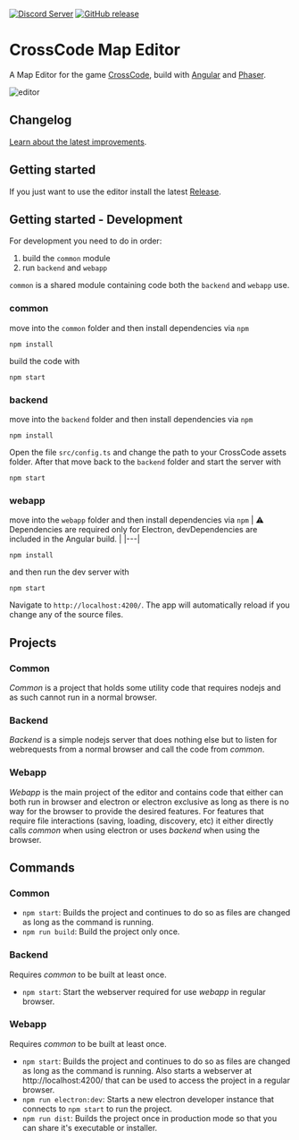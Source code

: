 [![Discord Server](https://img.shields.io/discord/382339402338402315.svg?label=Discord%20Server)](https://discord.gg/TFs6n5v)
[![GitHub release](https://img.shields.io/github/release/CCDirectLink/crosscode-map-editor.svg)](https://GitHub.com/CCDirectLink/crosscode-map-editor/releases/)

# CrossCode Map Editor


A Map Editor for the game [CrossCode](http://www.cross-code.com/en/home), build with [Angular](https://angular.io/) and [Phaser](https://phaser.io/).

![editor](https://user-images.githubusercontent.com/9483499/94266096-eb0df280-ff39-11ea-907c-7b6a40c983cb.png)

## Changelog
[Learn about the latest improvements](CHANGELOG.md).

## Getting started
If you just want to use the editor install the latest [Release](https://github.com/CCDirectLink/crosscode-map-editor/releases/latest).

## Getting started - Development

For development you need to do in order:
1. build the `common` module
2. run `backend` and `webapp`

`common` is a shared module containing code both the `backend` and `webapp` use.

### common 

move into the `common` folder and then install dependencies via `npm`
```
npm install
```
build the code with
```
npm start
```

### backend
move into the `backend` folder and then install dependencies via `npm`
```
npm install
```
Open the file `src/config.ts` and change the path to your CrossCode assets folder.
After that move back to the `backend` folder and start the server with
```
npm start
```

### webapp
move into the `webapp` folder and then install dependencies via `npm`
| :warning: Dependencies are required only for Electron, devDependencies are included in the Angular build. |
|---|
```
npm install
```
and then run the dev server with
```
npm start
```

Navigate to `http://localhost:4200/`. The app will automatically reload if you change any of the source files.

## Projects

### Common
*Common* is a project that holds some utility code that requires nodejs and as such cannot run in a normal browser.

### Backend
*Backend* is a simple nodejs server that does nothing else but to listen for webrequests from a normal browser and call the code from *common*.

### Webapp
*Webapp* is the main project of the editor and contains code that either can both run in browser and electron or electron exclusive as long as there is no way for the browser to provide the desired features. For features that require file interactions (saving, loading, discovery, etc) it either directly calls *common* when using electron or uses *backend* when using the browser.

## Commands

### Common
* `npm start`: Builds the project and continues to do so as files are changed as long as the command is running.
* `npm run build`: Build the project only once.

### Backend
Requires *common* to be built at least once.

* `npm start`: Start the webserver required for use *webapp* in regular browser.

### Webapp
Requires *common* to be built at least once.

* `npm start`: Builds the project and continues to do so as files are changed as long as the command is running. Also starts a webserver at http://localhost:4200/ that can be used to access the project in a regular browser.
* `npm run electron:dev`: Starts a new electron developer instance that connects to `npm start` to run the project.
* `npm run dist`: Builds the project once in production mode so that you can share it's executable or installer.
